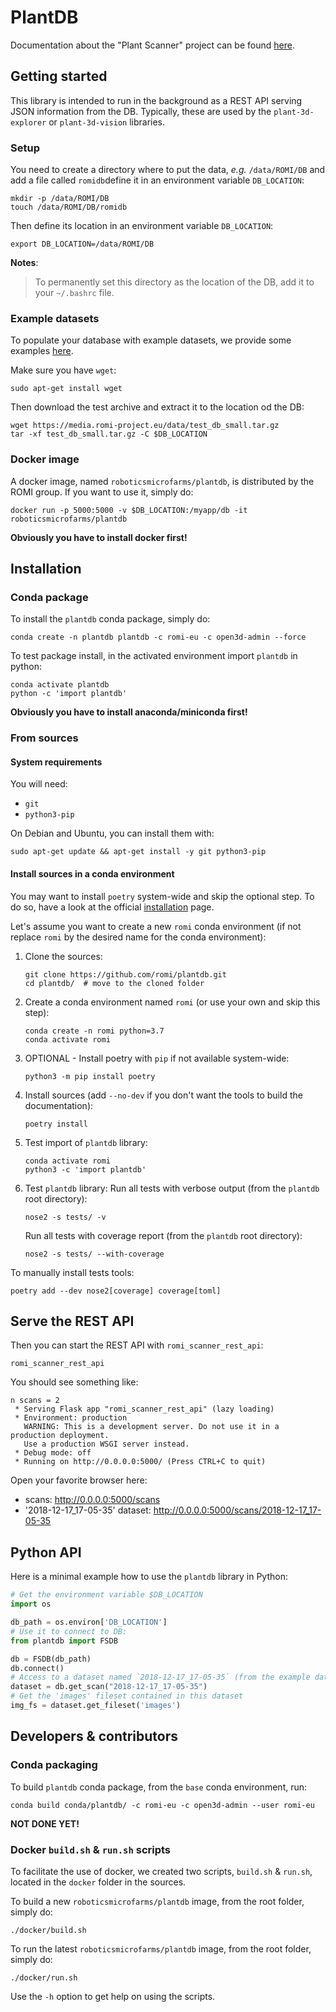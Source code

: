 # PlantDB

Documentation about the "Plant Scanner" project can be found [here](https://docs.romi-project.eu/Scanner/home/).

## Getting started

This library is intended to run in the background as a REST API serving JSON information from the DB.
Typically, these are used by the `plant-3d-explorer` or `plant-3d-vision` libraries.

### Setup

You need to create a directory where to put the data, *e.g.* `/data/ROMI/DB` and add a file called `romidb`define it in an environment variable `DB_LOCATION`:

```shell
mkdir -p /data/ROMI/DB
touch /data/ROMI/DB/romidb
```

Then define its location in an environment variable `DB_LOCATION`:

```shell
export DB_LOCATION=/data/ROMI/DB
```

**Notes**:
> To permanently set this directory as the location of the DB, add it to your `~/.bashrc` file.

### Example datasets

To populate your database with example datasets, we provide some examples [here](https://media.romi-project.eu/data/test_db_small.tar.gz).

Make sure you have `wget`:

```shell
sudo apt-get install wget
```

Then download the test archive and extract it to the location od the DB:

```shell
wget https://media.romi-project.eu/data/test_db_small.tar.gz
tar -xf test_db_small.tar.gz -C $DB_LOCATION
```

### Docker image

A docker image, named `roboticsmicrofarms/plantdb`, is distributed by the ROMI group.
If you want to use it, simply do:

```shell
docker run -p 5000:5000 -v $DB_LOCATION:/myapp/db -it roboticsmicrofarms/plantdb
```

**Obviously you have to install docker first!**

## Installation

### Conda package

To install the `plantdb` conda package, simply do:

```shell
conda create -n plantdb plantdb -c romi-eu -c open3d-admin --force
```

To test package install, in the activated environment import `plantdb` in python:

```shell
conda activate plantdb
python -c 'import plantdb'
```

**Obviously you have to install anaconda/miniconda first!**

### From sources

#### System requirements

You will need:

- `git`
- `python3-pip`

On Debian and Ubuntu, you can install them with:

```shell
sudo apt-get update && apt-get install -y git python3-pip
```

#### Install sources in a conda environment

You may want to install `poetry` system-wide and skip the optional step.
To do so, have a look at the official [installation](https://python-poetry.org/docs/#installation) page.

Let's assume you want to create a new `romi` conda environment (if not replace `romi` by the desired name for the conda environment):

1. Clone the sources:
    ```shell
    git clone https://github.com/romi/plantdb.git
    cd plantdb/  # move to the cloned folder
    ```
2. Create a conda environment named `romi` (or use your own and skip this step):
    ```shell
    conda create -n romi python=3.7
    conda activate romi
    ```
3. OPTIONAL - Install poetry with `pip` if not available system-wide:
    ```shell
    python3 -m pip install poetry
    ```
4. Install sources (add `--no-dev` if you don't want the tools to build the documentation):
    ```shell
    poetry install
    ```
5. Test import of `plantdb` library:
    ```shell
    conda activate romi
    python3 -c 'import plantdb'
    ```
6. Test `plantdb` library:
   Run all tests with verbose output (from the `plantdb` root directory):
    ```shell
    nose2 -s tests/ -v
    ```
   Run all tests with coverage report (from the `plantdb` root directory):
    ```shell
    nose2 -s tests/ --with-coverage
    ```

To manually install tests tools:
```shell
poetry add --dev nose2[coverage] coverage[toml]
```

## Serve the REST API

Then you can start the REST API with `romi_scanner_rest_api`:

```shell
romi_scanner_rest_api
```

You should see something like:

```
n scans = 2
 * Serving Flask app "romi_scanner_rest_api" (lazy loading)
 * Environment: production
   WARNING: This is a development server. Do not use it in a production deployment.
   Use a production WSGI server instead.
 * Debug mode: off
 * Running on http://0.0.0.0:5000/ (Press CTRL+C to quit)
```

Open your favorite browser here:

- scans: http://0.0.0.0:5000/scans
- '2018-12-17_17-05-35' dataset: http://0.0.0.0:5000/scans/2018-12-17_17-05-35

## Python API

Here is a minimal example how to use the `plantdb` library in Python:

```python
# Get the environment variable $DB_LOCATION
import os

db_path = os.environ['DB_LOCATION']
# Use it to connect to DB:
from plantdb import FSDB

db = FSDB(db_path)
db.connect()
# Access to a dataset named `2018-12-17_17-05-35` (from the example database)
dataset = db.get_scan("2018-12-17_17-05-35")
# Get the 'images' fileset contained in this dataset
img_fs = dataset.get_fileset('images')
```

## Developers & contributors

### Conda packaging

To build `plantdb` conda package, from the `base` conda environment, run:

```shell
conda build conda/plantdb/ -c romi-eu -c open3d-admin --user romi-eu
```

**NOT DONE YET!**

### Docker `build.sh` & `run.sh` scripts

To facilitate the use of docker, we created two scripts, `build.sh` & `run.sh`, located in the `docker` folder in the sources.

To build a new `roboticsmicrofarms/plantdb` image, from the root folder, simply do:

```shell
./docker/build.sh
```

To run the latest `roboticsmicrofarms/plantdb` image, from the root folder, simply do:

```shell
./docker/run.sh
```

Use the `-h` option to get help on using the scripts.
